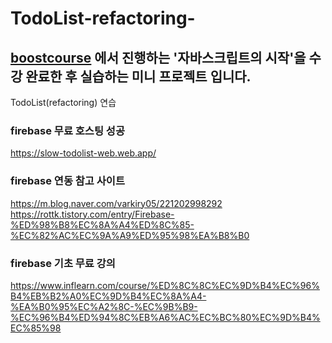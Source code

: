 # TodoList-refactoring-
## <a href="https://www.boostcourse.org/cs124/joinLectures/52258">boostcourse</a> 에서 진행하는 '자바스크립트의 시작'을 수강 완료한 후 실습하는 미니 프로젝트 입니다.
TodoList(refactoring) 연습
### firebase 무료 호스팅 성공
https://slow-todolist-web.web.app/
### firebase 연동 참고 사이트
https://m.blog.naver.com/varkiry05/221202998292<br>
https://rottk.tistory.com/entry/Firebase-%ED%98%B8%EC%8A%A4%ED%8C%85-%EC%82%AC%EC%9A%A9%ED%95%98%EA%B8%B0
### firebase 기초 무료 강의
https://www.inflearn.com/course/%ED%8C%8C%EC%9D%B4%EC%96%B4%EB%B2%A0%EC%9D%B4%EC%8A%A4-%EA%B0%95%EC%A2%8C-%EC%9B%B9-%EC%96%B4%ED%94%8C%EB%A6%AC%EC%BC%80%EC%9D%B4%EC%85%98
